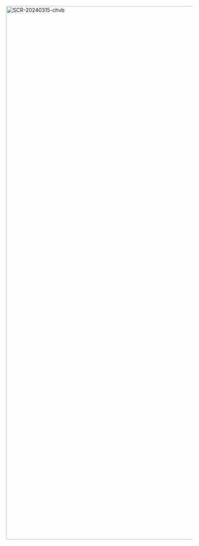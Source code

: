 <img width="1440" alt="SCR-20240315-chvb" src="https://github.com/ALL-ALL-ALL/sante/assets/157831738/ea034419-3886-4a89-b0bb-4dac26136f04">
